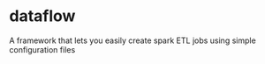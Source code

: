 # dataflow
A  framework that lets you easily create spark ETL jobs  using simple configuration files
